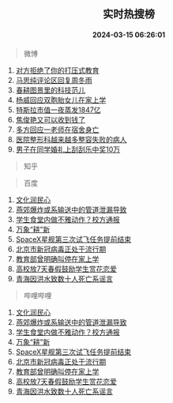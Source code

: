 <div align="center"><h2>实时热搜榜</h2><h4>2024-03-15 06:26:01</h4></div>

> 微博  

1. [对方拒绝了你的打压式教育](https://s.weibo.com/weibo?q=%E5%AF%B9%E6%96%B9%E6%8B%92%E7%BB%9D%E4%BA%86%E4%BD%A0%E7%9A%84%E6%89%93%E5%8E%8B%E5%BC%8F%E6%95%99%E8%82%B2&t=31&band_rank=1&Refer=top)<br />
2. [马思纯评论区回复周冬雨](https://s.weibo.com/weibo?q=%23%E9%A9%AC%E6%80%9D%E7%BA%AF%E8%AF%84%E8%AE%BA%E5%8C%BA%E5%9B%9E%E5%A4%8D%E5%91%A8%E5%86%AC%E9%9B%A8%23&t=31&band_rank=2&Refer=top)<br />
3. [春耕图景里的科技范儿](https://s.weibo.com/weibo?q=%23%E6%98%A5%E8%80%95%E5%9B%BE%E6%99%AF%E9%87%8C%E7%9A%84%E7%A7%91%E6%8A%80%E8%8C%83%E5%84%BF%23&t=31&band_rank=3&Refer=top)<br />
4. [杨威回应双胞胎女儿在家上学](https://s.weibo.com/weibo?q=%23%E6%9D%A8%E5%A8%81%E5%9B%9E%E5%BA%94%E5%8F%8C%E8%83%9E%E8%83%8E%E5%A5%B3%E5%84%BF%E5%9C%A8%E5%AE%B6%E4%B8%8A%E5%AD%A6%23&t=31&band_rank=4&Refer=top)<br />
5. [特斯拉市值一夜蒸发1847亿](https://s.weibo.com/weibo?q=%23%E7%89%B9%E6%96%AF%E6%8B%89%E5%B8%82%E5%80%BC%E4%B8%80%E5%A4%9C%E8%92%B8%E5%8F%911847%E4%BA%BF%23&t=31&band_rank=5&Refer=top)<br />
6. [焦俊艳又可以收到钱了](https://s.weibo.com/weibo?q=%E7%84%A6%E4%BF%8A%E8%89%B3%E5%8F%88%E5%8F%AF%E4%BB%A5%E6%94%B6%E5%88%B0%E9%92%B1%E4%BA%86&t=31&band_rank=6&Refer=top)<br />
7. [多方回应一老师在宿舍身亡](https://s.weibo.com/weibo?q=%23%E5%A4%9A%E6%96%B9%E5%9B%9E%E5%BA%94%E4%B8%80%E8%80%81%E5%B8%88%E5%9C%A8%E5%AE%BF%E8%88%8D%E8%BA%AB%E4%BA%A1%23&t=31&band_rank=7&Refer=top)<br />
8. [医院整形科越来越多整容失败的病人](https://s.weibo.com/weibo?q=%23%E5%8C%BB%E9%99%A2%E6%95%B4%E5%BD%A2%E7%A7%91%E8%B6%8A%E6%9D%A5%E8%B6%8A%E5%A4%9A%E6%95%B4%E5%AE%B9%E5%A4%B1%E8%B4%A5%E7%9A%84%E7%97%85%E4%BA%BA%23&t=31&band_rank=8&Refer=top)<br />
9. [男子在同学婚礼上刮刮乐中奖10万](https://s.weibo.com/weibo?q=%23%E7%94%B7%E5%AD%90%E5%9C%A8%E5%90%8C%E5%AD%A6%E5%A9%9A%E7%A4%BC%E4%B8%8A%E5%88%AE%E5%88%AE%E4%B9%90%E4%B8%AD%E5%A5%9610%E4%B8%87%23&t=31&band_rank=9&Refer=top)<br />

> 知乎  


> 百度  

1. [文化润民心](https://www.baidu.com/s?wd=%E6%96%87%E5%8C%96%E6%B6%A6%E6%B0%91%E5%BF%83&sa=fyb_news&rsv_dl=fyb_news)<br />
2. [燕郊爆炸或系输送中的管道泄漏导致](https://www.baidu.com/s?wd=%E7%87%95%E9%83%8A%E7%88%86%E7%82%B8%E6%88%96%E7%B3%BB%E8%BE%93%E9%80%81%E4%B8%AD%E7%9A%84%E7%AE%A1%E9%81%93%E6%B3%84%E6%BC%8F%E5%AF%BC%E8%87%B4&sa=fyb_news&rsv_dl=fyb_news)<br />
3. [学生食堂内做不雅动作？校方通报](https://www.baidu.com/s?wd=%E5%AD%A6%E7%94%9F%E9%A3%9F%E5%A0%82%E5%86%85%E5%81%9A%E4%B8%8D%E9%9B%85%E5%8A%A8%E4%BD%9C%EF%BC%9F%E6%A0%A1%E6%96%B9%E9%80%9A%E6%8A%A5&sa=fyb_news&rsv_dl=fyb_news)<br />
4. [万象“耕”新](https://www.baidu.com/s?wd=%E4%B8%87%E8%B1%A1%E2%80%9C%E8%80%95%E2%80%9D%E6%96%B0&sa=fyb_news&rsv_dl=fyb_news)<br />
5. [SpaceX星舰第三次试飞任务提前结束](https://www.baidu.com/s?wd=SpaceX%E6%98%9F%E8%88%B0%E7%AC%AC%E4%B8%89%E6%AC%A1%E8%AF%95%E9%A3%9E%E4%BB%BB%E5%8A%A1%E6%8F%90%E5%89%8D%E7%BB%93%E6%9D%9F&sa=fyb_news&rsv_dl=fyb_news)<br />
6. [北京市新冠病毒正处于流行期](https://www.baidu.com/s?wd=%E5%8C%97%E4%BA%AC%E5%B8%82%E6%96%B0%E5%86%A0%E7%97%85%E6%AF%92%E6%AD%A3%E5%A4%84%E4%BA%8E%E6%B5%81%E8%A1%8C%E6%9C%9F&sa=fyb_news&rsv_dl=fyb_news)<br />
7. [教育部曾明确叫停在家上学](https://www.baidu.com/s?wd=%E6%95%99%E8%82%B2%E9%83%A8%E6%9B%BE%E6%98%8E%E7%A1%AE%E5%8F%AB%E5%81%9C%E5%9C%A8%E5%AE%B6%E4%B8%8A%E5%AD%A6&sa=fyb_news&rsv_dl=fyb_news)<br />
8. [高校放7天春假鼓励学生赏花恋爱](https://www.baidu.com/s?wd=%E9%AB%98%E6%A0%A1%E6%94%BE7%E5%A4%A9%E6%98%A5%E5%81%87%E9%BC%93%E5%8A%B1%E5%AD%A6%E7%94%9F%E8%B5%8F%E8%8A%B1%E6%81%8B%E7%88%B1&sa=fyb_news&rsv_dl=fyb_news)<br />
9. [青海因洪水致数十人死亡系谣言](https://www.baidu.com/s?wd=%E9%9D%92%E6%B5%B7%E5%9B%A0%E6%B4%AA%E6%B0%B4%E8%87%B4%E6%95%B0%E5%8D%81%E4%BA%BA%E6%AD%BB%E4%BA%A1%E7%B3%BB%E8%B0%A3%E8%A8%80&sa=fyb_news&rsv_dl=fyb_news)<br />

> 哔哩哔哩  

1. [文化润民心](https://www.baidu.com/s?wd=%E6%96%87%E5%8C%96%E6%B6%A6%E6%B0%91%E5%BF%83&sa=fyb_news&rsv_dl=fyb_news)<br />
2. [燕郊爆炸或系输送中的管道泄漏导致](https://www.baidu.com/s?wd=%E7%87%95%E9%83%8A%E7%88%86%E7%82%B8%E6%88%96%E7%B3%BB%E8%BE%93%E9%80%81%E4%B8%AD%E7%9A%84%E7%AE%A1%E9%81%93%E6%B3%84%E6%BC%8F%E5%AF%BC%E8%87%B4&sa=fyb_news&rsv_dl=fyb_news)<br />
3. [学生食堂内做不雅动作？校方通报](https://www.baidu.com/s?wd=%E5%AD%A6%E7%94%9F%E9%A3%9F%E5%A0%82%E5%86%85%E5%81%9A%E4%B8%8D%E9%9B%85%E5%8A%A8%E4%BD%9C%EF%BC%9F%E6%A0%A1%E6%96%B9%E9%80%9A%E6%8A%A5&sa=fyb_news&rsv_dl=fyb_news)<br />
4. [万象“耕”新](https://www.baidu.com/s?wd=%E4%B8%87%E8%B1%A1%E2%80%9C%E8%80%95%E2%80%9D%E6%96%B0&sa=fyb_news&rsv_dl=fyb_news)<br />
5. [SpaceX星舰第三次试飞任务提前结束](https://www.baidu.com/s?wd=SpaceX%E6%98%9F%E8%88%B0%E7%AC%AC%E4%B8%89%E6%AC%A1%E8%AF%95%E9%A3%9E%E4%BB%BB%E5%8A%A1%E6%8F%90%E5%89%8D%E7%BB%93%E6%9D%9F&sa=fyb_news&rsv_dl=fyb_news)<br />
6. [北京市新冠病毒正处于流行期](https://www.baidu.com/s?wd=%E5%8C%97%E4%BA%AC%E5%B8%82%E6%96%B0%E5%86%A0%E7%97%85%E6%AF%92%E6%AD%A3%E5%A4%84%E4%BA%8E%E6%B5%81%E8%A1%8C%E6%9C%9F&sa=fyb_news&rsv_dl=fyb_news)<br />
7. [教育部曾明确叫停在家上学](https://www.baidu.com/s?wd=%E6%95%99%E8%82%B2%E9%83%A8%E6%9B%BE%E6%98%8E%E7%A1%AE%E5%8F%AB%E5%81%9C%E5%9C%A8%E5%AE%B6%E4%B8%8A%E5%AD%A6&sa=fyb_news&rsv_dl=fyb_news)<br />
8. [高校放7天春假鼓励学生赏花恋爱](https://www.baidu.com/s?wd=%E9%AB%98%E6%A0%A1%E6%94%BE7%E5%A4%A9%E6%98%A5%E5%81%87%E9%BC%93%E5%8A%B1%E5%AD%A6%E7%94%9F%E8%B5%8F%E8%8A%B1%E6%81%8B%E7%88%B1&sa=fyb_news&rsv_dl=fyb_news)<br />
9. [青海因洪水致数十人死亡系谣言](https://www.baidu.com/s?wd=%E9%9D%92%E6%B5%B7%E5%9B%A0%E6%B4%AA%E6%B0%B4%E8%87%B4%E6%95%B0%E5%8D%81%E4%BA%BA%E6%AD%BB%E4%BA%A1%E7%B3%BB%E8%B0%A3%E8%A8%80&sa=fyb_news&rsv_dl=fyb_news)<br />
